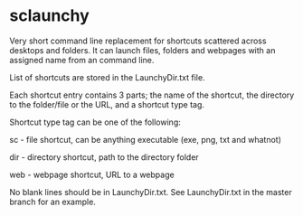# sclaunchy
Very short command line replacement for shortcuts scattered across desktops and folders.
It can launch files, folders and webpages with an assigned name from an command line.

List of shortcuts are stored in the LaunchyDir.txt file.

Each shortcut entry contains 3 parts; the name of the shortcut, the directory to the folder/file or the URL, and a shortcut type tag.

Shortcut type tag can be one of the following:

sc - file shortcut, can be anything executable (exe, png, txt and whatnot)

dir - directory shortcut, path to the directory folder

web - webpage shortcut, URL to a webpage


No blank lines should be in LaunchyDir.txt. See LaunchyDir.txt in the master branch for an example.
